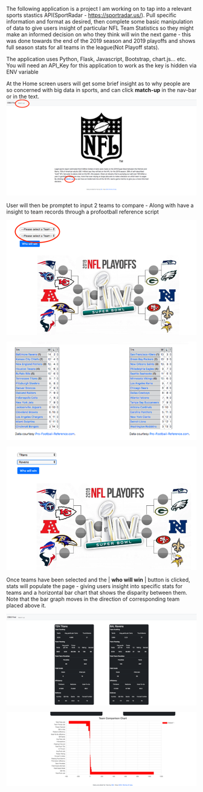 The following application is a project I am working on to tap into a relevant sports stastics API(SportRadar - https://sportradar.us/). Pull specific information and format as desired, then complete some basic manipulation of data to give users insight of particular NFL Team Statistics so they might make an informed decision on who they think will win the next game - this was done towards the end of the 2019 season and  2019 playoffs and shows full season stats for all teams in the league(Not Playoff stats).


The application uses Python, Flask, Javascript, Bootstrap, chart.js... etc.
You will need an API_Key for this application to work as the key is hidden via ENV variable


At the Home screen users will get some brief insight as to why people are so concerned with big data in sports, and can click **match-up** in the nav-bar or in the text.
![](static/Home_Screen.png)


User will then be promptet to input 2 teams to compare - Along with have a insight to team records through a profootball reference script

![](static/prompt_for_teams.png)

![](static/profootball_reference.png)

![](static/input_teams.png)


Once teams have been selected and the | **who will win** | button is clicked, stats will populate the page - giving users insight into specific stats for teams and a horizontal bar chart that shows the disparity between them. Note that the bar graph moves in the direction of corresponding team placed above it.


![](static/team_matchup_photo.png)

![](static/chart_js_comparison.png)







